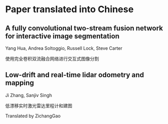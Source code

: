# Paper translated into Chinese

## A fully convolutional two-stream fusion network for interactive image segmentation
Yang Hua, Andrea Soltoggio, Russell Lock, Steve Carter

使用完全卷积双流融合网络进行交互式图像分割

## Low-drift and real-time lidar odometry and mapping
Ji Zhang, Sanjiv Singh

低漂移实时激光雷达里程计和建图


Translated by ZichangGao
